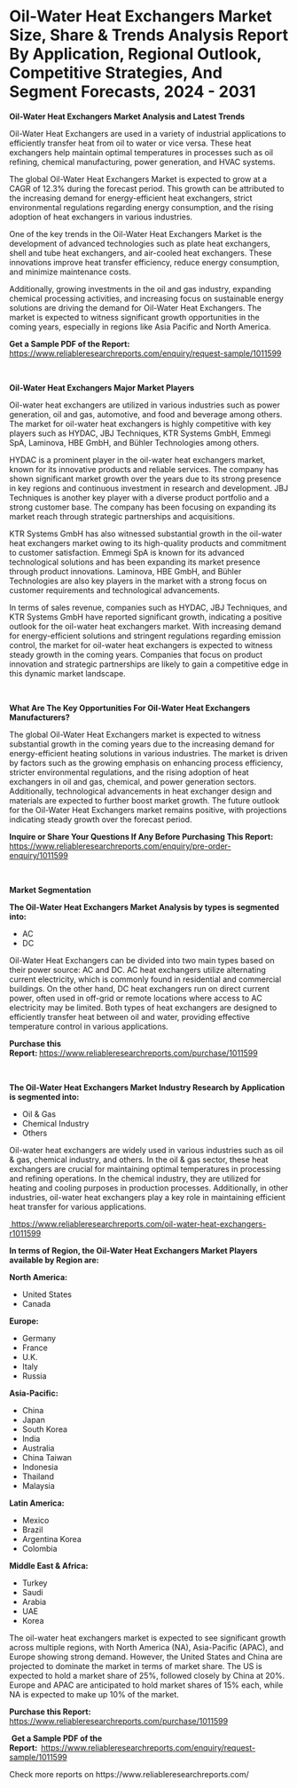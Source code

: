 <p><h1>Oil-Water Heat Exchangers Market Size, Share & Trends Analysis Report By Application, Regional Outlook, Competitive Strategies, And Segment Forecasts, 2024 - 2031</h1></p><p><strong>Oil-Water Heat Exchangers Market Analysis and Latest Trends</strong></p>
<p><p>Oil-Water Heat Exchangers are used in a variety of industrial applications to efficiently transfer heat from oil to water or vice versa. These heat exchangers help maintain optimal temperatures in processes such as oil refining, chemical manufacturing, power generation, and HVAC systems.</p><p>The global Oil-Water Heat Exchangers Market is expected to grow at a CAGR of 12.3% during the forecast period. This growth can be attributed to the increasing demand for energy-efficient heat exchangers, strict environmental regulations regarding energy consumption, and the rising adoption of heat exchangers in various industries.</p><p>One of the key trends in the Oil-Water Heat Exchangers Market is the development of advanced technologies such as plate heat exchangers, shell and tube heat exchangers, and air-cooled heat exchangers. These innovations improve heat transfer efficiency, reduce energy consumption, and minimize maintenance costs.</p><p>Additionally, growing investments in the oil and gas industry, expanding chemical processing activities, and increasing focus on sustainable energy solutions are driving the demand for Oil-Water Heat Exchangers. The market is expected to witness significant growth opportunities in the coming years, especially in regions like Asia Pacific and North America.</p></p>
<p><strong>Get a Sample PDF of the Report:&nbsp;</strong> <a href="https://www.reliableresearchreports.com/enquiry/request-sample/1011599">https://www.reliableresearchreports.com/enquiry/request-sample/1011599</a></p>
<p>&nbsp;</p>
<p><strong>Oil-Water Heat Exchangers Major Market Players</strong></p>
<p><p>Oil-water heat exchangers are utilized in various industries such as power generation, oil and gas, automotive, and food and beverage among others. The market for oil-water heat exchangers is highly competitive with key players such as HYDAC, JBJ Techniques, KTR Systems GmbH, Emmegi SpA, Laminova, HBE GmbH, and Bühler Technologies among others.</p><p>HYDAC is a prominent player in the oil-water heat exchangers market, known for its innovative products and reliable services. The company has shown significant market growth over the years due to its strong presence in key regions and continuous investment in research and development. JBJ Techniques is another key player with a diverse product portfolio and a strong customer base. The company has been focusing on expanding its market reach through strategic partnerships and acquisitions.</p><p>KTR Systems GmbH has also witnessed substantial growth in the oil-water heat exchangers market owing to its high-quality products and commitment to customer satisfaction. Emmegi SpA is known for its advanced technological solutions and has been expanding its market presence through product innovations. Laminova, HBE GmbH, and Bühler Technologies are also key players in the market with a strong focus on customer requirements and technological advancements.</p><p>In terms of sales revenue, companies such as HYDAC, JBJ Techniques, and KTR Systems GmbH have reported significant growth, indicating a positive outlook for the oil-water heat exchangers market. With increasing demand for energy-efficient solutions and stringent regulations regarding emission control, the market for oil-water heat exchangers is expected to witness steady growth in the coming years. Companies that focus on product innovation and strategic partnerships are likely to gain a competitive edge in this dynamic market landscape.</p></p>
<p>&nbsp;</p>
<p><strong>What Are The Key Opportunities For Oil-Water Heat Exchangers Manufacturers?</strong></p>
<p><p>The global Oil-Water Heat Exchangers market is expected to witness substantial growth in the coming years due to the increasing demand for energy-efficient heating solutions in various industries. The market is driven by factors such as the growing emphasis on enhancing process efficiency, stricter environmental regulations, and the rising adoption of heat exchangers in oil and gas, chemical, and power generation sectors. Additionally, technological advancements in heat exchanger design and materials are expected to further boost market growth. The future outlook for the Oil-Water Heat Exchangers market remains positive, with projections indicating steady growth over the forecast period.</p></p>
<p><strong>Inquire or Share Your Questions If Any Before Purchasing This Report:</strong> <a href="https://www.reliableresearchreports.com/enquiry/pre-order-enquiry/1011599">https://www.reliableresearchreports.com/enquiry/pre-order-enquiry/1011599</a></p>
<p>&nbsp;</p>
<p><strong>Market Segmentation</strong></p>
<p><strong>The Oil-Water Heat Exchangers Market Analysis by types is segmented into:</strong></p>
<p><ul><li>AC</li><li>DC</li></ul></p>
<p><p>Oil-Water Heat Exchangers can be divided into two main types based on their power source: AC and DC. AC heat exchangers utilize alternating current electricity, which is commonly found in residential and commercial buildings. On the other hand, DC heat exchangers run on direct current power, often used in off-grid or remote locations where access to AC electricity may be limited. Both types of heat exchangers are designed to efficiently transfer heat between oil and water, providing effective temperature control in various applications.</p></p>
<p><strong>Purchase this Report:&nbsp;</strong><a href="https://www.reliableresearchreports.com/purchase/1011599">https://www.reliableresearchreports.com/purchase/1011599</a></p>
<p>&nbsp;</p>
<p><strong>The Oil-Water Heat Exchangers Market Industry Research by Application is segmented into:</strong></p>
<p><ul><li>Oil & Gas</li><li>Chemical Industry</li><li>Others</li></ul></p>
<p><p>Oil-water heat exchangers are widely used in various industries such as oil & gas, chemical industry, and others. In the oil & gas sector, these heat exchangers are crucial for maintaining optimal temperatures in processing and refining operations. In the chemical industry, they are utilized for heating and cooling purposes in production processes. Additionally, in other industries, oil-water heat exchangers play a key role in maintaining efficient heat transfer for various applications.</p></p>
<p><a href="https://www.reliableresearchreports.com/oil-water-heat-exchangers-r1011599">&nbsp;https://www.reliableresearchreports.com/oil-water-heat-exchangers-r1011599</a></p>
<p><strong>In terms of Region, the Oil-Water Heat Exchangers Market Players available by Region are:</strong></p>
<p>
    <p> <strong> North America: </strong>
        <ul>
            <li>United States</li>
            <li>Canada</li>
        </ul>
        </p> 
    <p> <strong> Europe: </strong>
        <ul>
            <li>Germany</li>
            <li>France</li>
            <li>U.K.</li>
            <li>Italy</li>
            <li>Russia</li>
        </ul>
        </p> 
    <p> <strong> Asia-Pacific: </strong>
        <ul>
            <li>China</li>
            <li>Japan</li>
            <li>South Korea</li>
            <li>India</li>
            <li>Australia</li>
            <li>China Taiwan</li>
            <li>Indonesia</li>
            <li>Thailand</li>
            <li>Malaysia</li>
        </ul>
        </p> 
    <p> <strong> Latin America: </strong>
        <ul>
            <li>Mexico</li>
            <li>Brazil</li>
            <li>Argentina Korea</li>
            <li>Colombia</li>
        </ul>
        </p> 
    <p> <strong> Middle East & Africa: </strong>
        <ul>
            <li>Turkey</li>
            <li>Saudi</li>
            <li>Arabia</li>
            <li>UAE</li>
            <li>Korea</li>
        </ul>
    </p>
    </p>
<p><p>The oil-water heat exchangers market is expected to see significant growth across multiple regions, with North America (NA), Asia-Pacific (APAC), and Europe showing strong demand. However, the United States and China are projected to dominate the market in terms of market share. The US is expected to hold a market share of 25%, followed closely by China at 20%. Europe and APAC are anticipated to hold market shares of 15% each, while NA is expected to make up 10% of the market.</p></p>
<p><strong>Purchase this Report: </strong><a href="https://www.reliableresearchreports.com/purchase/1011599">https://www.reliableresearchreports.com/purchase/1011599</a></p>
<p>&nbsp;<strong>Get a Sample PDF of the Report:&nbsp;&nbsp;</strong><a href="https://www.reliableresearchreports.com/enquiry/request-sample/1011599">https://www.reliableresearchreports.com/enquiry/request-sample/1011599</a></p>
<p><strong></strong></p>
<p>Check more reports on https://www.reliableresearchreports.com/</p>